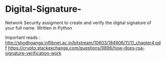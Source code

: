 # Digital-Signature-
Network Security assigment to create and verify the digital signature of your full name.
Written in Python

Important reads :
http://shodhganga.inflibnet.ac.in/bitstream/10603/184906/11/11_chapter4.pdf
https://crypto.stackexchange.com/questions/9896/how-does-rsa-signature-verification-work

